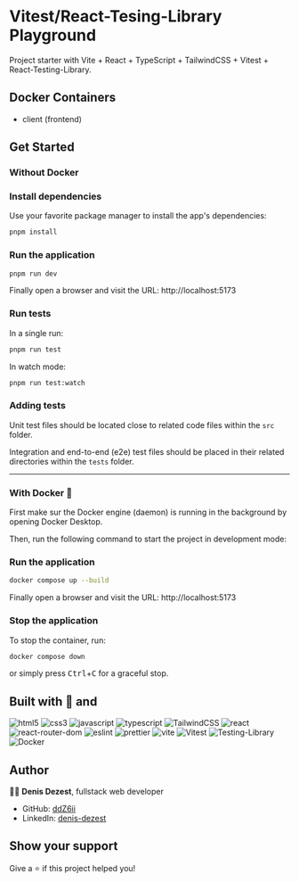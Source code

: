 # Vitest/React-Tesing-Library Playground

Project starter with Vite + React + TypeScript + TailwindCSS + Vitest + React-Testing-Library.

## Docker Containers

- client (frontend)

## Get Started

### Without Docker

### Install dependencies

Use your favorite package manager to install the app's dependencies:

```sh
pnpm install
```

### Run the application

```sh
pnpm run dev
```

Finally open a browser and visit the URL: http://localhost:5173

### Run tests

In a single run:

```sh
pnpm run test
```

In watch mode:

```sh
pnpm run test:watch
```

### Adding tests

Unit test files should be located close to related code files within the `src` folder.

Integration and end-to-end (e2e) test files should be placed in their related directories within the `tests` folder.

---

### With Docker 🐋

First make sur the Docker engine (daemon) is running in the background by opening Docker Desktop.

Then, run the following command to start the project in development mode:

### Run the application

```sh
docker compose up --build
```

Finally open a browser and visit the URL: http://localhost:5173

### Stop the application

To stop the container, run:

```sh
docker compose down
```

or simply press <kbd>Ctrl</kbd>+<kbd>C</kbd> for a graceful stop.

## Built with 💖 and

![html5](https://img.shields.io/badge/HTML5-E34F26.svg?style=for-the-badge&logo=HTML5&logoColor=white)
![css3](https://img.shields.io/badge/CSS3-1572B6.svg?style=for-the-badge&logo=CSS3&logoColor=white)
![javascript](https://img.shields.io/badge/javascript-%23323330.svg?style=for-the-badge&logo=javascript&logoColor=%23F7DF1E)
![typescript](https://img.shields.io/badge/typescript-%23007ACC.svg?style=for-the-badge&logo=typescript&logoColor=white)
![TailwindCSS](https://img.shields.io/badge/tailwindcss-%2338B2AC.svg?style=for-the-badge&logo=tailwind-css&logoColor=white)
![react](https://img.shields.io/badge/React-61DAFB.svg?style=for-the-badge&logo=React&logoColor=black)
![react-router-dom](https://img.shields.io/badge/React%20Router-CA4245.svg?style=for-the-badge&logo=React-Router&logoColor=white)
![eslint](https://img.shields.io/badge/ESLint-4B3263?style=for-the-badge&logo=eslint&logoColor=white)
![prettier](https://img.shields.io/badge/prettier-1A2C34?style=for-the-badge&logo=prettier&logoColor=F7BA3E)
![vite](https://img.shields.io/badge/vite-%23646CFF.svg?style=for-the-badge&logo=vite&logoColor=white)
![Vitest](https://img.shields.io/badge/-Vitest-252529?style=for-the-badge&logo=vitest&logoColor=FCC72B)
![Testing-Library](https://img.shields.io/badge/-TestingLibrary-%23E33332?style=for-the-badge&logo=testing-library&logoColor=white)
![Docker](https://img.shields.io/badge/docker-%230db7ed.svg?style=for-the-badge&logo=docker&logoColor=white)

## Author

🙋‍♂️ **Denis Dezest**, fullstack web developer

- GitHub: [ddZ6ii](https://github.com/ddZ6ii)
- LinkedIn: [denis-dezest](https://linkedin.com/in/denis-dezest)

## Show your support

Give a ⭐️ if this project helped you!
